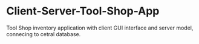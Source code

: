 # Client-Server-Tool-Shop-App

Tool Shop inventory application with client GUI interface and server model, connecing to cetral database.

